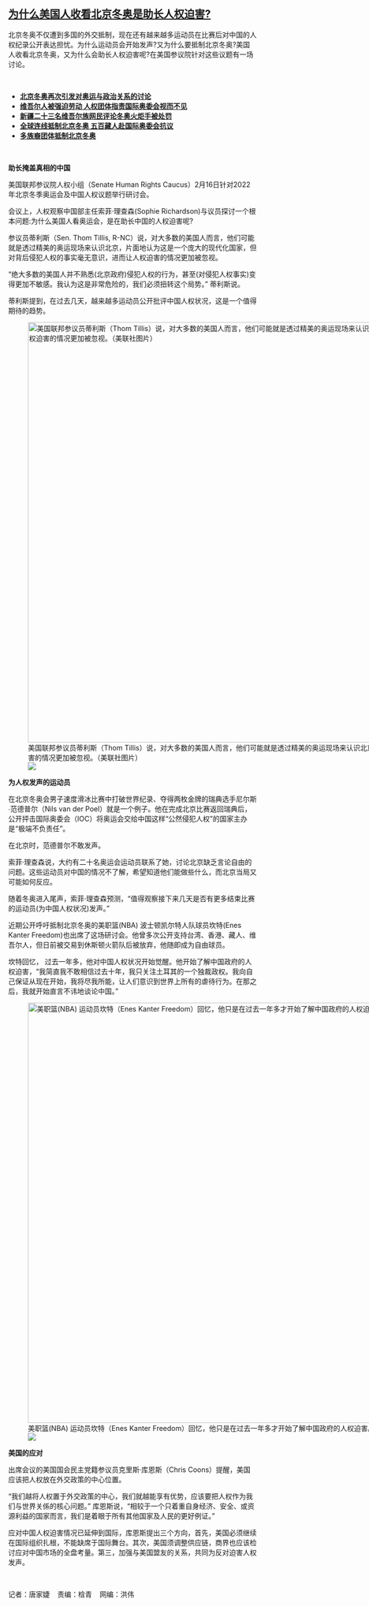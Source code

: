 <!--1645132252000-->
[为什么美国人收看北京冬奥是助长人权迫害?](https://www.rfa.org/mandarin/yataibaodao/shaoshuminzu/jt2-02162022110945.html)
------

<p>北京冬奥不仅遭到多国的外交抵制，现在还有越来越多运动员在比赛后对中国的人权纪录公开表达担忧。为什么运动员会开始发声?又为什么要抵制北京冬奥?美国人收看北京冬奥，又为什么会助长人权迫害呢?在美国参议院针对这些议题有一场讨论。</p><p><br/></p><ul><li><a href="https://www.rfa.org/mandarin/yataibaodao/shaoshuminzu/sc2-02142022094647.html"><strong>北京冬奥再次引发对奥运与政治关系的讨论</strong></a></li><li><strong><a href="https://www.rfa.org/mandarin/Xinwen/7-02142022142525.html">维吾尔人被强迫劳动 人权团体指责国际奥委会视而不见</a></strong></li><li><strong><a href="https://www.rfa.org/mandarin/yataibaodao/shaoshuminzu/ql1-02112022053552.html">新疆二十三名维吾尔族网民评论冬奥火炬手被处罚</a></strong></li><li><strong><a href="https://www.rfa.org/mandarin/Xinwen/5-02032022125322.html">全球连线抵制北京冬奥 五百藏人赴国际奥委会抗议</a></strong></li><li><strong><a href="https://www.rfa.org/mandarin/yataibaodao/zhengzhi/cl-02022022141034.html">多族裔团体抵制北京冬奥</a></strong></li></ul><p><br/></p><p><strong>助长掩盖真相的中国</strong></p><p>美国联邦参议院人权小组（Senate Human Rights Caucus）2月16日针对2022年北京冬季奥运会及中国人权议题举行研讨会。</p><p>会议上，人权观察中国部主任索菲·理查森(Sophie Richardson)与议员探讨一个根本问题:为什么美国人看奥运会，是在助长中国的人权迫害呢?</p><p>参议员蒂利斯（Sen. Thom Tillis, R-NC）说，对大多数的美国人而言，他们可能就是透过精美的奥运现场来认识北京，片面地认为这是一个庞大的现代化国家，但对背后侵犯人权的事实毫无意识，进而让人权迫害的情况更加被忽视。</p><p>“绝大多数的美国人并不熟悉(北京政府)侵犯人权的行为，甚至(对侵犯人权事实)变得更加不敏感。我认为这是非常危险的，我们必须扭转这个局势。” 蒂利斯说。</p><p>蒂利斯提到，在过去几天，越来越多运动员公开批评中国人权状况，这是一个值得期待的趋势。</p><p><figure class="image-richtext image-inline captioned" style="width:1280px;"><img alt="美国联邦参议员蒂利斯（Thom Tillis）说，对大多数的美国人而言，他们可能就是透过精美的奥运现场来认识北京，片面地认为这是一个庞大的现代化国家，但对背后侵犯人权的事实毫无意识，进而让人权迫害的情况更加被忽视。（美联社图片）" height="853" src="https://www.rfa.org/mandarin/yataibaodao/shaoshuminzu/jt2-02162022110945.html/jt0217a.jpg/@@images/3bc03373-00f4-4e61-86ec-24835c7b70db.jpeg" title="jt0217a.jpg" width="1280"/><figcaption class="image-caption">美国联邦参议员蒂利斯（Thom Tillis）说，对大多数的美国人而言，他们可能就是透过精美的奥运现场来认识北京，片面地认为这是一个庞大的现代化国家，但对背后侵犯人权的事实毫无意识，进而让人权迫害的情况更加被忽视。（美联社图片）</figcaption><small></small><div id="zoomattribute"><a data-caption="美国联邦参议员蒂利斯（Thom Tillis）说，对大多数的美国人而言，他们可能就是透过精美的奥运现场来认识北京，片面地认为这是一个庞大的现代化国家，但对背后侵犯人权的事实毫无意识，进而让人权迫害的情况更加被忽视。（美联社图片）" data-fancybox="" href="https://www.rfa.org/mandarin/yataibaodao/shaoshuminzu/jt2-02162022110945.html/jt0217a.jpg" id="single_image" title="美国联邦参议员蒂利斯（Thom Tillis）说，对大多数的美国人而言，他们可能就是透过精美的奥运现场来认识北京，片面地认为这是一个庞大的现代化国家，但对背后侵犯人权的事实毫无意识，进而让人权迫害的情况更加被忽视。（美联社图片）"><img src="/++plone++rfa-resources/img/icon-zoom.png"/></a></div></figure></p><p><strong>为人权发声的运动员</strong></p><p>在北京冬奥会男子速度滑冰比赛中打破世界纪录、夺得两枚金牌的瑞典选手尼尔斯∙范德普尔（Nils van der Poel）就是一个例子。他在完成北京比赛返回瑞典后，公开抨击国际奥委会（IOC）将奥运会交给中国这样“公然侵犯人权”的国家主办是“极端不负责任”。</p><p>在北京时，范德普尔不敢发声。</p><p>索菲·理查森说，大约有二十名奥运会运动员联系了她，讨论北京缺乏言论自由的问题。这些运动员对中国的情况不了解，希望知道他们能做些什么，而北京当局又可能如何反应。</p><p>随着冬奥进入尾声，索菲·理查森预测，“值得观察接下来几天是否有更多结束比赛的运动员(为中国人权状况)发声。”</p><p>近期公开呼吁抵制北京冬奥的美职篮(NBA) 波士顿凯尔特人队球员坎特(Enes Kanter Freedom)也出席了这场研讨会。他曾多次公开支持台湾、香港、藏人、维吾尔人，但日前被交易到休斯顿火箭队后被放弃，他随即成为自由球员。</p><p>坎特回忆， 过去一年多，他对中国人权状况开始觉醒。他开始了解中国政府的人权迫害，“我简直我不敢相信过去十年，我只关注土耳其的一个独裁政权。我向自己保证从现在开始，我将尽我所能，让人们意识到世界上所有的虐待行为。在那之后，我就开始直言不讳地谈论中国。”</p><p><figure class="image-richtext image-inline captioned" style="width:1280px;"><img alt="美职篮(NBA) 运动员坎特（Enes Kanter Freedom）回忆，他只是在过去一年多才开始了解中国政府的人权迫害。（美联社图片）" height="853" src="https://www.rfa.org/mandarin/yataibaodao/shaoshuminzu/jt2-02162022110945.html/jt0217e.jpg/@@images/09813775-853f-411a-800e-51c8db5abcd7.jpeg" title="jt0217e.jpg" width="1280"/><figcaption class="image-caption">美职篮(NBA) 运动员坎特（Enes Kanter Freedom）回忆，他只是在过去一年多才开始了解中国政府的人权迫害。（美联社图片）</figcaption><small></small><div id="zoomattribute"><a data-caption="美职篮(NBA) 运动员坎特（Enes Kanter Freedom）回忆，他只是在过去一年多才开始了解中国政府的人权迫害。（美联社图片）" data-fancybox="" href="https://www.rfa.org/mandarin/yataibaodao/shaoshuminzu/jt2-02162022110945.html/jt0217e.jpg" id="single_image" title="美职篮(NBA) 运动员坎特（Enes Kanter Freedom）回忆，他只是在过去一年多才开始了解中国政府的人权迫害。（美联社图片）"><img src="/++plone++rfa-resources/img/icon-zoom.png"/></a></div></figure></p><p><strong>美国的应对</strong></p><p>出席会议的美国国会民主党籍参议员克里斯·库恩斯（Chris Coons）提醒，美国应该把人权放在外交政策的中心位置。</p><p>“我们越将人权置于外交政策的中心，我们就越能享有优势，应该要把人权作为我们与世界关係的核心问题。” 库恩斯说，“相较于一个只着重自身经济、安全、或资源利益的国家而言，我们是着眼于所有其他国家及人民的更好例证。”</p><p>应对中国人权迫害情况已延伸到国际，库恩斯提出三个方向，首先，美国必须继续在国际组织扎根，不能缺席于国际舞台。其次，美国须调整供应链，商界也应该检讨应对中国市场的全盘考量。第三，加强与美国盟友的关系，共同为反对迫害人权发声。</p><p><br/></p><p>记者：唐家婕    责编：梒青    网编：洪伟</p>
